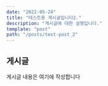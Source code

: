 ```yaml
---
date: "2022-05-24"
title: "테스트용 게시글입니다2."
description: "게시글에 대한 설명입니다."
template: "post"
path: "/posts/test-post_2"
---
```


## 게시글

게시글 내용은 여기에 작성합니다